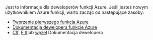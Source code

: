 Jest to informacje dla deweloperów funkcji Azure. Jeśli jesteś nowym użytkownikiem Azure funkcji, warto zacząć od następujące zasoby:

* [Tworzenie pierwszego funkcja Azure](../articles/azure-functions/functions-create-first-azure-function.md)
* [Dokumentacja dewelopera funkcje Azure](../articles/azure-functions/functions-reference.md)
* [C#](../articles/azure-functions/functions-reference-csharp.md), [F #](../articles/azure-functions/functions-reference-fsharp.md)lub [węzeł](../articles/azure-functions/functions-reference-node.md) Dokumentacja dewelopera
